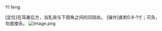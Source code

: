 YI feng

[定位]在耳垂后方，当乳突与下颌角之间的凹陷处。 
[操作]直刺0.8-1寸；可灸，勿直接灸。
![image.png](https://picgo18719498306.oss-cn-guangzhou.aliyuncs.com/20250424002050387.png)
